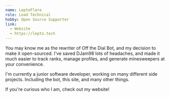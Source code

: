 ```yaml
---
name: LeptoFlare
role: Lead Technical
hobby: Open Source Supporter
link:
  - Website
  - https://lepto.tech
---
```


You may know me as the rewriter of Off the Dial Bot, and my decision to make it open-sourced. I've saved DJam98 lots of headaches, and made it much easier to track ranks, manage profiles, and generate minesweepers at your convenience.

I'm currently a junior software developer, working on many different side projects. Including the bot, this site, and many other things.

If you're curious who I am, check out my website!